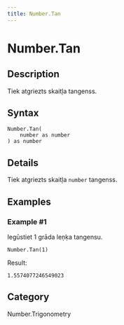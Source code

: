 ```yaml
---
title: Number.Tan
---
```


# Number.Tan


## Description

Tiek atgriezts skaitļa tangenss.


## Syntax

```powerquery
Number.Tan(
    number as number
) as number
```


## Details

Tiek atgriezts skaitļa <code>number</code> tangenss.


## Examples

### Example #1 
Iegūstiet 1 grāda leņķa tangensu.
```powerquery
Number.Tan(1)
```

Result: 
```powerquery
1.5574077246549023
```




## Category
Number.Trigonometry
